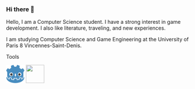 ### Hi there 👋
Hello, I am a Computer Science student. I have a strong interest in game development. I also like literature, traveling, and new experiences.


I am studying Computer Science and Game Engineering at the University of Paris 8 Vincennes-Saint-Denis.

Tools


<div>
  <img src="file-type-godot.256x243.png" width="50" height="50">
  <img src="python.png" width="50" height="50">
</div>

